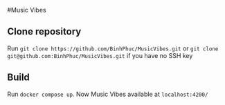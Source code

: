 #Music Vibes
## Clone repository
Run `git clone https://github.com/BinhPhuc/MusicVibes.git` or `git clone git@github.com:BinhPhuc/MusicVibes.git` if you have no SSH key
## Build
Run `docker compose up`. Now Music Vibes available at `localhost:4200/`
